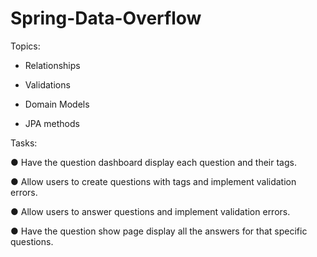 # Spring-Data-Overflow

Topics:

- Relationships

- Validations

- Domain Models

- JPA methods

Tasks:

● Have the question dashboard display each question and their tags.

● Allow users to create questions with tags and implement validation errors.

● Allow users to answer questions and implement validation errors.

● Have the question show page display all the answers for that specific questions.
